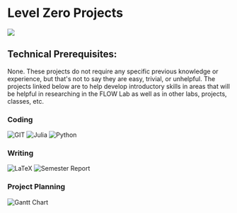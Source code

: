 # Level Zero Projects

![](https://thumbs.gfycat.com/DarkPolishedAustralianfreshwatercrocodile-size_restricted.gif)

## Technical Prerequisites:

None. These projects do not require any specific previous knowledge or experience, but that's not to say they are easy, trivial, or unhelpful. The projects linked below are to help develop introductory skills in areas that will be helpful in researching in the FLOW Lab as well as in other labs, projects, classes, etc.

### Coding

![GIT](need.link.here)
![Julia](need.link.here)
![Python](need.link.here)

### Writing

![LaTeX](need.link.here)
![Semester Report](need.link.here)

### Project Planning

![Gantt Chart](need.link.here)

